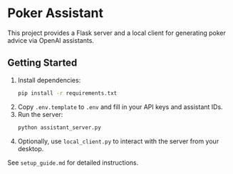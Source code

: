 # Poker Assistant

This project provides a Flask server and a local client for generating poker advice via OpenAI assistants.

## Getting Started

1. Install dependencies:
   ```bash
   pip install -r requirements.txt
   ```
2. Copy `.env.template` to `.env` and fill in your API keys and assistant IDs.
3. Run the server:
   ```bash
   python assistant_server.py
   ```
4. Optionally, use `local_client.py` to interact with the server from your desktop.

See `setup_guide.md` for detailed instructions.
